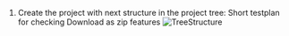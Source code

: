 1. Create the project with next structure in the project tree:
Short testplan  for checking Download as zip features
![TreeStructure](https://www.dropbox.com/s/jvirup3d6ug5kwh/Selection_013.png)
